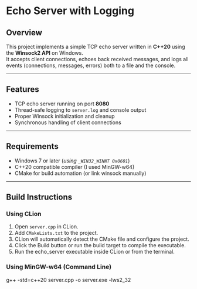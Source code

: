 # Echo Server with Logging

## Overview
This project implements a simple TCP echo server written in **C++20** using the **Winsock2 API** on Windows.  
It accepts client connections, echoes back received messages, and logs all events (connections, messages, errors) both to a file and the console.

---

## Features

- TCP echo server running on port **8080**
- Thread-safe logging to `server.log` and console output
- Proper Winsock initialization and cleanup
- Synchronous handling of client connections

---

## Requirements

- Windows 7 or later (_using `_WIN32_WINNT 0x0601`_)
- C++20 compatible compiler (I used MinGW-w64)
- CMake for build automation (or link winsock manually)

---

## Build Instructions

### Using CLion

1. Open `server.cpp` in CLion.
2. Add `CMakeLists.txt` to the project.
3. CLion will automatically detect the CMake file and configure the project.
4. Click the Build button or run the build target to compile the executable.
5. Run the echo_server executable inside CLion or from the terminal.

### Using MinGW-w64 (Command Line)
g++ -std=c++20 server.cpp -o server.exe -lws2_32
